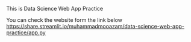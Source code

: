 This is Data Science Web App Practice

You can check the website form the link below
https://share.streamlit.io/muhammadmooazam/data-science-web-app-practice/app.py
